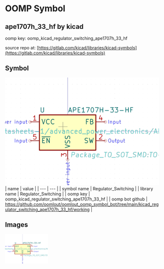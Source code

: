 # OOMP Symbol  
## ape1707h_33_hf  by kicad  
  
oomp key: oomp_kicad_regulator_switching_ape1707h_33_hf  
  
source repo at: [https://gitlab.com/kicad/libraries/kicad-symbols](https://gitlab.com/kicad/libraries/kicad-symbols)  
## Symbol  
  
[![working.png](working_600.png)](working.png)  
| name | value | 
| --- | --- | 
| symbol name | Regulator_Switching | 
| library name | Regulator_Switching | 
| oomp key | oomp_kicad_regulator_switching_ape1707h_33_hf | 
| oomp bot github | https://github.com/oomlout/oomlout_oomp_symbol_bot/tree/main/kicad_regulator_switching_ape1707h_33_hf/working | 
## Images  
  
[![working.png](working_140.png)](working.png)  
